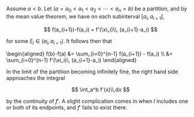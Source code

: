 Assume $a < b$. Let $(a=a_0 < a_1 < a_2 < \cdots < a_n=b)$ be a partition,
and by the mean value theorem, we have on each subinterval $[a_i, a_{i+1}]$,

$$
f(a_{i+1})-f(a_i) = f'(\xi_i)\\, (a_{i+1}-a_i)
$$

for some $\xi_i\in (a_i, a_{i+1})$. It follows then that

\begin{aligned}
f(b)-f(a) &= \sum_{i=0}^{n-1} f(a_{i+1}) - f(a_i) \\\\
&= \sum_{i=0}^{n-1} f'(\xi_i)\\, (a_{i+1}-a_i)
\end{aligned}

In the limit of the partition becoming infinitely fine, the right hand side
approaches the integral

$$
\int_a^b f'(x)\\,dx
$$

by the continuity of $f'$. A slight complication comes in when $I$ includes one  
or both of its endpoints, and $f'$ fails to exist there.
